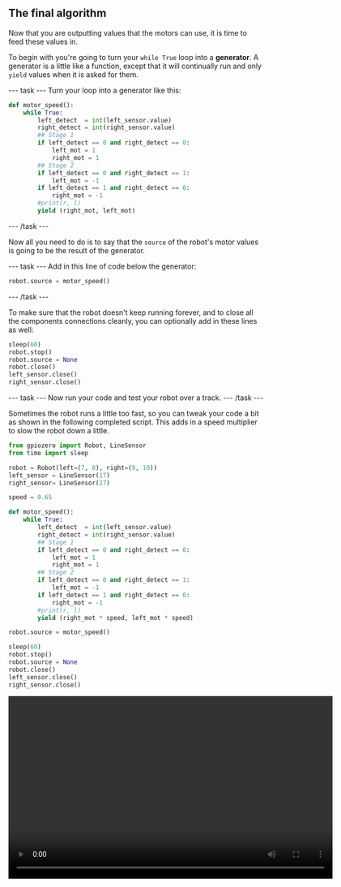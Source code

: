 ## The final algorithm

Now that you are outputting values that the motors can use, it is time to feed these values in.

To begin with you're going to turn your `while True` loop into a **generator**. A generator is a little like a function, except that it will continually run and only `yield` values when it is asked for them.

--- task ---
Turn your loop into a generator like this:
```python
def motor_speed():
    while True:
        left_detect  = int(left_sensor.value)
        right_detect = int(right_sensor.value)
        ## Stage 1
        if left_detect == 0 and right_detect == 0:
            left_mot = 1
            right_mot = 1
        ## Stage 2
        if left_detect == 0 and right_detect == 1:
            left_mot = -1
        if left_detect == 1 and right_detect == 0:
            right_mot = -1
        #print(r, l)
        yield (right_mot, left_mot)
```
--- /task ---

Now all you need to do is to say that the `source` of the robot's motor values is going to be the result of the generator.

--- task ---
Add in this line of code below the generator:
```python
robot.source = motor_speed()
```
--- /task ---

To make sure that the robot doesn't keep running forever, and to close all the components connections cleanly, you can optionally add in these lines as well:

```python
sleep(60)
robot.stop()
robot.source = None
robot.close()
left_sensor.close()
right_sensor.close()
```

--- task ---
Now run your code and test your robot over a track.
--- /task ---

Sometimes the robot runs a little too fast, so you can tweak your code a bit as shown in the following completed script. This adds in a speed multiplier to slow the robot down a little.

```python
from gpiozero import Robot, LineSensor
from time import sleep

robot = Robot(left=(7, 8), right=(9, 10)) 
left_sensor = LineSensor(17)
right_sensor= LineSensor(27)

speed = 0.65

def motor_speed():
    while True:
        left_detect  = int(left_sensor.value)
        right_detect = int(right_sensor.value)
        ## Stage 1
        if left_detect == 0 and right_detect == 0:
            left_mot = 1
            right_mot = 1
        ## Stage 2
        if left_detect == 0 and right_detect == 1:
            left_mot = -1
        if left_detect == 1 and right_detect == 0:
            right_mot = -1
        #print(r, l)
        yield (right_mot * speed, left_mot * speed)

robot.source = motor_speed()

sleep(60)
robot.stop()
robot.source = None
robot.close()
left_sensor.close()
right_sensor.close()
```

<video width="640" height="360" controls>
<source src="images/showcase.webm" type="video/webm">
Your browser does not support WebM video, so try FireFox or Chrome.
</video>
